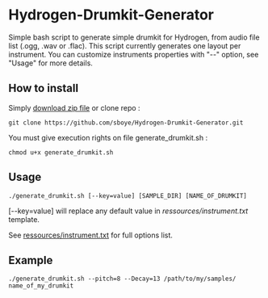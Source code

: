 Hydrogen-Drumkit-Generator
==========================

Simple bash script to generate simple drumkit for Hydrogen, from audio file list (.ogg, .wav or .flac).
This script currently generates one layout per instrument.
You can customize instruments properties with "--" option, see "Usage" for more details.

How to install
--------------------
Simply [download zip file](https://github.com/sboye/Hydrogen-Drumkit-Generator/archive/master.zip) or clone repo :

    git clone https://github.com/sboye/Hydrogen-Drumkit-Generator.git

You must give execution rights on file generate_drumkit.sh :

    chmod u+x generate_drumkit.sh

Usage
----------------------
    ./generate_drumkit.sh [--key=value] [SAMPLE_DIR] [NAME_OF_DRUMKIT]

[--key=value] will replace any default value in _ressources/instrument.txt_ template.

See
[ressources/instrument.txt](https://github.com/sboye/Hydrogen-Drumkit-Generator/blob/master/ressources/instrument.txt) for full options list.

Example
------------------------
    ./generate_drumkit.sh --pitch=8 --Decay=13 /path/to/my/samples/ name_of_my_drumkit

